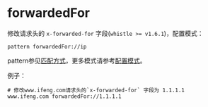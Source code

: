 # forwardedFor

修改请求头的 `x-forwarded-for` 字段(`whistle >= v1.6.1`)，配置模式：

	pattern forwardedFor://ip
	
pattern参见[匹配方式](../pattern.html)，更多模式请参考[配置模式](../mode.html)。

例子：

	# 修改www.ifeng.com请求头的`x-forwarded-for` 字段为 1.1.1.1
	www.ifeng.com forwardedFor://1.1.1.1
	
